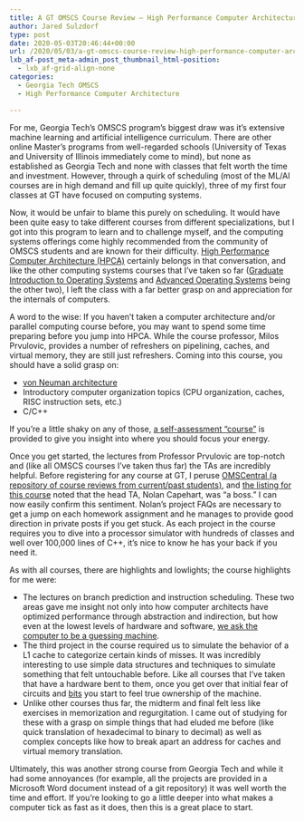 ```yaml
---
title: A GT OMSCS Course Review – High Performance Computer Architecture (CS6290)
author: Jared Sulzdorf
type: post
date: 2020-05-03T20:46:44+00:00
url: /2020/05/03/a-gt-omscs-course-review-high-performance-computer-architecture-cs6290/
lxb_af-post_meta-admin_post_thumbnail_html-position:
  - lxb_af-grid-align-none
categories:
  - Georgia Tech OMSCS
  - High Performance Computer Architecture

---
```

For me, Georgia Tech&#8217;s OMSCS program&#8217;s biggest draw was it&#8217;s extensive machine learning and artificial intelligence curriculum. There are other online Master&#8217;s programs from well-regarded schools (University of Texas and University of Illinois immediately come to mind), but none as established as Georgia Tech and none with classes that felt worth the time and investment. However, through a quirk of scheduling (most of the ML/AI courses are in high demand and fill up quite quickly), three of my first four classes at GT have focused on computing systems.

Now, it would be unfair to blame this purely on scheduling. It would have been quite easy to take different courses from different specializations, but I got into this program to learn and to challenge myself, and the computing systems offerings come highly recommended from the community of OMSCS students and are known for their difficulty. [High Performance Computer Architecture (HPCA)][1] certainly belongs in that conversation, and like the other computing systems courses that I&#8217;ve taken so far ([Graduate Introduction to Operating Systems][2] and [Advanced Operating Systems][3] being the other two), I left the class with a far better grasp on and appreciation for the internals of computers.

<!--more-->

A word to the wise: If you haven&#8217;t taken a computer architecture and/or parallel computing course before, you may want to spend some time preparing before you jump into HPCA. While the course professor, Milos Prvulovic, provides a number of refreshers on pipelining, caches, and virtual memory, they are still just refreshers. Coming into this course, you should have a solid grasp on:

  * [von Neuman architecture][4]
  * Introductory computer organization topics (CPU organization, caches, RISC instruction sets, etc.)
  * C/C++

If you&#8217;re a little shaky on any of those, [a self-assessment &#8220;course&#8221;][5] is provided to give you insight into where you should focus your energy.

Once you get started, the lectures from Professor Prvulovic are top-notch and (like all OMSCS courses I&#8217;ve taken thus far) the TAs are incredibly helpful. Before registering for any course at GT, I peruse [OMSCentral (a repository of course reviews from current/past students)][6], and [the listing for this course][7] noted that the head TA, Nolan Capehart, was &#8220;a boss.&#8221; I can now easily confirm this sentiment. Nolan&#8217;s project FAQs are necessary to get a jump on each homework assignment and he manages to provide good direction in private posts if you get stuck. As each project in the course requires you to dive into a processor simulator with hundreds of classes and well over 100,000 lines of C++, it&#8217;s nice to know he has your back if you need it.

As with all courses, there are highlights and lowlights; the course highlights for me were:

  * The lectures on branch prediction and instruction scheduling. These two areas gave me insight not only into how computer architects have optimized performance through abstraction and indirection, but how even at the lowest levels of hardware and software, [we ask the computer to be a guessing machine][8].
  * The third project in the course required us to simulate the behavior of a L1 cache to categorize certain kinds of misses. It was incredibly interesting to use simple data structures and techniques to simulate something that felt untouchable before. Like all courses that I&#8217;ve taken that have a hardware bent to them, once you get over that initial fear of circuits and [bits][9] you start to feel true ownership of the machine.
  * Unlike other courses thus far, the midterm and final felt less like exercises in memorization and regurgitation. I came out of studying for these with a grasp on simple things that had eluded me before (like quick translation of hexadecimal to binary to decimal) as well as complex concepts like how to break apart an address for caches and virtual memory translation.

Ultimately, this was another strong course from Georgia Tech and while it had some annoyances (for example, all the projects are provided in a Microsoft Word document instead of a git repository) it was well worth the time and effort. If you&#8217;re looking to go a little deeper into what makes a computer tick as fast as it does, then this is a great place to start.

 [1]: https://www.omscs.gatech.edu/cs-6290-high-performance-computer-architecture
 [2]: https://www.jsulz.com/2020/01/a-gt-omscs-course-review-graduate-introduction-to-operating-systems-cs6200/
 [3]: https://www.jsulz.com/2020/01/a-gt-omscs-course-review-advanced-operating-systems-cs6210/
 [4]: https://en.wikipedia.org/wiki/Von_Neumann_architecture
 [5]: https://classroom.udacity.com/courses/ud219
 [6]: https://omscentral.com/
 [7]: https://omscentral.com/course/CS-6290
 [8]: https://www.jsulz.com/2020/04/computers-are-really-advanced-guessing-machines/
 [9]: https://www.jsulz.com/2020/04/the-business-of-bits/